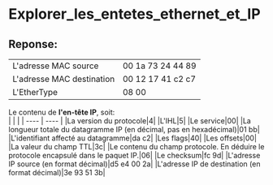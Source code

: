# Explorer_les_entetes_ethernet_et_IP  
  
## Reponse:  
  
|    |   |
|  ----  | ----  |
| L'adresse MAC source |  00 1a 73 24 44 89 |  
| L'adresse MAC destination | 00 12 17 41 c2 c7|  
| L'EtherType | 08 00 |  
  
Le contenu de **l'en-tête IP**, soit:  
|    |   |
|  ----  | ----  |
|La version du protocole|4|
|L'IHL|5|
|Le service|00|
|La longueur totale du datagramme IP (en décimal, pas en hexadécimal)|01 bb|
|L'identifiant affecté au datagramme|da c2|
|Les flags|40|
|Les offsets|00|
|La valeur du champ TTL|3c|
|Le contenu du champ protocole. En déduire le protocole encapsulé dans le
paquet IP.|06|
|Le checksum|fc 9d|
|L'adresse IP source (en format décimal)|d5 e4 00 2a|
|L'adresse IP de destination (en format décimal)|3e 93 51 3b|